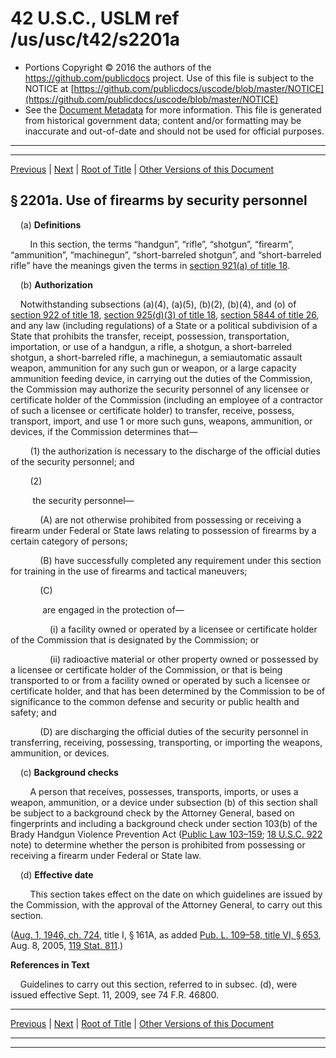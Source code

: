 ---
---

# 42 U.S.C., USLM ref /us/usc/t42/s2201a

* Portions Copyright © 2016 the authors of the https://github.com/publicdocs project.
  Use of this file is subject to the NOTICE at [https://github.com/publicdocs/uscode/blob/master/NOTICE](https://github.com/publicdocs/uscode/blob/master/NOTICE)
* See the [Document Metadata](././../../../../../..//README.md) for more information.
  This file is generated from historical government data; content and/or formatting may be inaccurate and out-of-date and should not be used for official purposes.

----------
----------

[Previous](./../../../../../..//us/usc/t42/ch23/dA/schXIII/m__us_usc_t42_s2201.md) | [Next](./../../../../../..//us/usc/t42/ch23/dA/schXIII/m__us_usc_t42_s2202.md) | [Root of Title](./../../../../../../) | [Other Versions of this Document](https://publicdocs.github.io/go/links?ns=uslm&ref=%2Fus%2Fusc%2Ft42%2Fs2201a)

## § 2201a. Use of firearms by security personnel

    (a) __Definitions__ 

        In this section, the terms “handgun”, “rifle”, “shotgun”, “firearm”, “ammunition”, “machinegun”, “short-barreled shotgun”, and “short-barreled rifle” have the meanings given the terms in [section 921(a) of title 18][/us/usc/t18/s921/a].

    (b) __Authorization__ 

    Notwithstanding subsections (a)(4), (a)(5), (b)(2), (b)(4), and (o) of [section 922 of title 18][/us/usc/t18/s922], [section 925(d)(3) of title 18][/us/usc/t18/s925/d/3], [section 5844 of title 26][/us/usc/t26/s5844], and any law (including regulations) of a State or a political subdivision of a State that prohibits the transfer, receipt, possession, transportation, importation, or use of a handgun, a rifle, a shotgun, a short-barreled shotgun, a short-barreled rifle, a machinegun, a semiautomatic assault weapon, ammunition for any such gun or weapon, or a large capacity ammunition feeding device, in carrying out the duties of the Commission, the Commission may authorize the security personnel of any licensee or certificate holder of the Commission (including an employee of a contractor of such a licensee or certificate holder) to transfer, receive, possess, transport, import, and use 1 or more such guns, weapons, ammunition, or devices, if the Commission determines that—

        (1) the authorization is necessary to the discharge of the official duties of the security personnel; and

        (2)

         the security personnel—

            (A) are not otherwise prohibited from possessing or receiving a firearm under Federal or State laws relating to possession of firearms by a certain category of persons;

            (B) have successfully completed any requirement under this section for training in the use of firearms and tactical maneuvers;

            (C)

             are engaged in the protection of—

                (i) a facility owned or operated by a licensee or certificate holder of the Commission that is designated by the Commission; or

                (ii) radioactive material or other property owned or possessed by a licensee or certificate holder of the Commission, or that is being transported to or from a facility owned or operated by such a licensee or certificate holder, and that has been determined by the Commission to be of significance to the common defense and security or public health and safety; and

            (D) are discharging the official duties of the security personnel in transferring, receiving, possessing, transporting, or importing the weapons, ammunition, or devices.

    (c) __Background checks__ 

        A person that receives, possesses, transports, imports, or uses a weapon, ammunition, or a device under subsection (b) of this section shall be subject to a background check by the Attorney General, based on fingerprints and including a background check under section 103(b) of the Brady Handgun Violence Prevention Act ([Public Law 103–159][/us/pl/103/159]; [18 U.S.C. 922][/us/usc/t18/s922] note) to determine whether the person is prohibited from possessing or receiving a firearm under Federal or State law.

    (d) __Effective date__ 

        This section takes effect on the date on which guidelines are issued by the Commission, with the approval of the Attorney General, to carry out this section.

([Aug. 1, 1946, ch. 724][/us/act/1946-08-01/ch724], title I, § 161A, as added [Pub. L. 109–58, title VI, § 653][/us/pl/109/58/s653], Aug. 8, 2005, [119 Stat. 811][/us/stat/119/811].)

 __References in Text__ 

    Guidelines to carry out this section, referred to in subsec. (d), were issued effective Sept. 11, 2009, see 74 F.R. 46800.

----------

[Previous](./../../../../../..//us/usc/t42/ch23/dA/schXIII/m__us_usc_t42_s2201.md) | [Next](./../../../../../..//us/usc/t42/ch23/dA/schXIII/m__us_usc_t42_s2202.md) | [Root of Title](./../../../../../../) | [Other Versions of this Document](https://publicdocs.github.io/go/links?ns=uslm&ref=%2Fus%2Fusc%2Ft42%2Fs2201a)

----------
----------

[/us/usc/t18/s921/a]: https://publicdocs.github.io/go/links?ns=uslm&ref=%2Fus%2Fusc%2Ft18%2Fs921%2Fa
[/us/usc/t18/s922]: https://publicdocs.github.io/go/links?ns=uslm&ref=%2Fus%2Fusc%2Ft18%2Fs922
[/us/usc/t18/s925/d/3]: https://publicdocs.github.io/go/links?ns=uslm&ref=%2Fus%2Fusc%2Ft18%2Fs925%2Fd%2F3
[/us/usc/t26/s5844]: https://publicdocs.github.io/go/links?ns=uslm&ref=%2Fus%2Fusc%2Ft26%2Fs5844
[/us/pl/103/159]: https://publicdocs.github.io/go/links?ns=uslm&ref=%2Fus%2Fpl%2F103%2F159
[/us/usc/t18/s922]: https://publicdocs.github.io/go/links?ns=uslm&ref=%2Fus%2Fusc%2Ft18%2Fs922
[/us/act/1946-08-01/ch724]: https://publicdocs.github.io/go/links?ns=uslm&ref=%2Fus%2Fact%2F1946-08-01%2Fch724
[/us/pl/109/58/s653]: https://publicdocs.github.io/go/links?ns=uslm&ref=%2Fus%2Fpl%2F109%2F58%2Fs653
[/us/stat/119/811]: https://publicdocs.github.io/go/links?ns=uslm&ref=%2Fus%2Fstat%2F119%2F811


